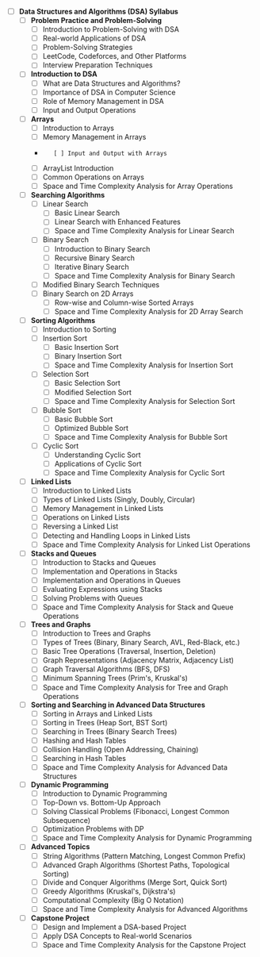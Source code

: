 - [ ] **Data Structures and Algorithms (DSA) Syllabus**
    - [ ] **Problem Practice and Problem-Solving**
        - [ ] Introduction to Problem-Solving with DSA
        - [ ] Real-world Applications of DSA
        - [ ] Problem-Solving Strategies
        - [ ] LeetCode, Codeforces, and Other Platforms
        - [ ] Interview Preparation Techniques
    - [ ] **Introduction to DSA**
        - [ ] What are Data Structures and Algorithms?
        - [ ] Importance of DSA in Computer Science
        - [ ] Role of Memory Management in DSA
        - [ ] Input and Output Operations
    - [ ] **Arrays**
        - [ ] Introduction to Arrays
        - [ ] Memory Management in Arrays
        -        [ ] Input and Output with Arrays
        - [ ] ArrayList Introduction
        - [ ] Common Operations on Arrays
        - [ ] Space and Time Complexity Analysis for Array Operations
    - [ ] **Searching Algorithms**
        - [ ] Linear Search
            - [ ] Basic Linear Search
            - [ ] Linear Search with Enhanced Features
            - [ ] Space and Time Complexity Analysis for Linear Search
        - [ ] Binary Search
            - [ ] Introduction to Binary Search
            - [ ] Recursive Binary Search
            - [ ] Iterative Binary Search
            - [ ] Space and Time Complexity Analysis for Binary Search
        - [ ] Modified Binary Search Techniques
        - [ ] Binary Search on 2D Arrays
            - [ ] Row-wise and Column-wise Sorted Arrays
            - [ ] Space and Time Complexity Analysis for 2D Array Search
    - [ ] **Sorting Algorithms**
        - [ ] Introduction to Sorting
        - [ ] Insertion Sort
            - [ ] Basic Insertion Sort
            - [ ] Binary Insertion Sort
            - [ ] Space and Time Complexity Analysis for Insertion Sort
        - [ ] Selection Sort
            - [ ] Basic Selection Sort
            - [ ] Modified Selection Sort
            - [ ] Space and Time Complexity Analysis for Selection Sort
        - [ ] Bubble Sort
            - [ ] Basic Bubble Sort
            - [ ] Optimized Bubble Sort
            - [ ] Space and Time Complexity Analysis for Bubble Sort
        - [ ] Cyclic Sort
            - [ ] Understanding Cyclic Sort
            - [ ] Applications of Cyclic Sort
            - [ ] Space and Time Complexity Analysis for Cyclic Sort
    - [ ] **Linked Lists**
        - [ ] Introduction to Linked Lists
        - [ ] Types of Linked Lists (Singly, Doubly, Circular)
        - [ ] Memory Management in Linked Lists
        - [ ] Operations on Linked Lists
        - [ ] Reversing a Linked List
        - [ ] Detecting and Handling Loops in Linked Lists
        - [ ] Space and Time Complexity Analysis for Linked List Operations
    - [ ] **Stacks and Queues**
        - [ ] Introduction to Stacks and Queues
        - [ ] Implementation and Operations in Stacks
        - [ ] Implementation and Operations in Queues
        - [ ] Evaluating Expressions using Stacks
        - [ ] Solving Problems with Queues
        - [ ] Space and Time Complexity Analysis for Stack and Queue Operations
    - [ ] **Trees and Graphs**
        - [ ] Introduction to Trees and Graphs
        - [ ] Types of Trees (Binary, Binary Search, AVL, Red-Black, etc.)
        - [ ] Basic Tree Operations (Traversal, Insertion, Deletion)
        - [ ] Graph Representations (Adjacency Matrix, Adjacency List)
        - [ ] Graph Traversal Algorithms (BFS, DFS)
        - [ ] Minimum Spanning Trees (Prim's, Kruskal's)
        - [ ] Space and Time Complexity Analysis for Tree and Graph Operations
    - [ ] **Sorting and Searching in Advanced Data Structures**
        - [ ] Sorting in Arrays and Linked Lists
        - [ ] Sorting in Trees (Heap Sort, BST Sort)
        - [ ] Searching in Trees (Binary Search Trees)
        - [ ] Hashing and Hash Tables
        - [ ] Collision Handling (Open Addressing, Chaining)
        - [ ] Searching in Hash Tables
        - [ ] Space and Time Complexity Analysis for Advanced Data Structures
    - [ ] **Dynamic Programming**
        - [ ] Introduction to Dynamic Programming
        - [ ] Top-Down vs. Bottom-Up Approach
        - [ ] Solving Classical Problems (Fibonacci, Longest Common Subsequence)
        - [ ] Optimization Problems with DP
        - [ ] Space and Time Complexity Analysis for Dynamic Programming
    - [ ] **Advanced Topics**
        - [ ] String Algorithms (Pattern Matching, Longest Common Prefix)
        - [ ] Advanced Graph Algorithms (Shortest Paths, Topological Sorting)
        - [ ] Divide and Conquer Algorithms (Merge Sort, Quick Sort)
        - [ ] Greedy Algorithms (Kruskal's, Dijkstra's)
        - [ ] Computational Complexity (Big O Notation)
        - [ ] Space and Time Complexity Analysis for Advanced Algorithms
    - [ ] **Capstone Project**
        - [ ] Design and Implement a DSA-based Project
        - [ ] Apply DSA Concepts to Real-world Scenarios
        - [ ] Space and Time Complexity Analysis for the Capstone Project

